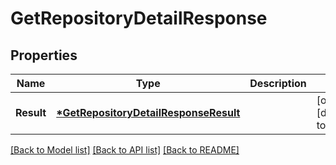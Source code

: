 # GetRepositoryDetailResponse

## Properties
Name | Type | Description | Notes
------------ | ------------- | ------------- | -------------
**Result** | **[*GetRepositoryDetailResponseResult](getRepositoryDetailResponse_result.md)** |  | [optional] [default to null]

[[Back to Model list]](../README.md#documentation-for-models) [[Back to API list]](../README.md#documentation-for-api-endpoints) [[Back to README]](../README.md)


